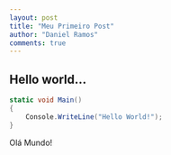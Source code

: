 ```yaml
--- 
layout: post
title: "Meu Primeiro Post"
author: "Daniel Ramos"
comments: true
---
```


## Hello world...

```cs
static void Main() 
{
    Console.WriteLine("Hello World!");
}
```


Olá Mundo!
